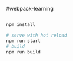 #webpack-learning
```bash

npm install

# serve with hot reload
npm run start
# build
npm run build

```